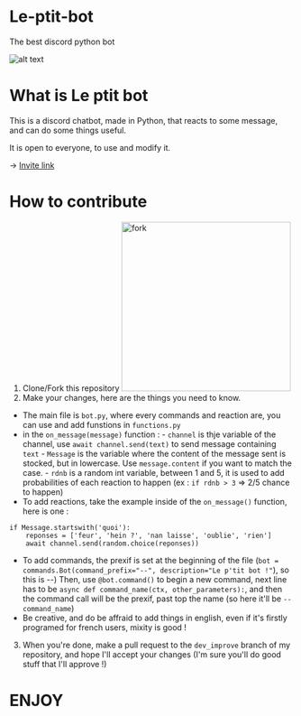 # Le-ptit-bot
The best discord python bot

![alt text](https://cdn.discordapp.com/attachments/754976677808832512/771094907996733460/unknown.png)

# What is Le ptit bot

This is a discord chatbot, made in Python, that reacts to some message, and can do some things useful.

It is open to everyone, to use and modify it.

-> [Invite link](/https://discordapp.com/oauth2/authorize?&client_id=653563141002756106&scope=bot&permissions=8)

# How to contribute

1. Clone/Fork this repository <img src="https://github-images.s3.amazonaws.com/help/bootcamp/Bootcamp-Fork.png" alt="fork" width="300"/>
2. Make your changes, here are the things you need to know. 
 - The main file is `bot.py`, where every commands and reaction are, you can use and add funstions in `functions.py`
 - in the `on_message(message)` function :
 				- `channel` is thje variable of the channel, use `await channel.send(text)` to send message containing `text`
 				- `Message` is the variable where the content of the message sent is stocked, but in lowercase. Use `message.content` if you want to match the case.
				- `rdnb` is a random int variable, between 1 and 5, it is used to add probabilities of each reaction to happen (ex : `if rdnb > 3` => 2/5 chance to happen)
 - To add reactions, take the example inside of the `on_message()` function, here is one :
```
if Message.startswith('quoi'):
	reponses = ['feur', 'hein ?', 'nan laisse', 'oublie', 'rien']
	await channel.send(random.choice(reponses))
```
				
- To add commands, the prexif is set at the beginning of the file (`bot = commands.Bot(command_prefix="--", description="Le p'tit bot !"`), so this is --)
	Then, use `@bot.command()` to begin a new command, next line has to be `async def command_name(ctx, other_parameters):`, and then the command call will be the prexif, past top 	the 	name (so here it'll be `--command_name`)
- Be creative, and do be affraid to add things in english, even if it's firstly programed for french users, mixity is good !
3. When you're done, make a pull request to the `dev_improve` branch of my repository, and hope I'll accept your changes (I'm sure you'll do good stuff that I'll approve !)

ENJOY
============
